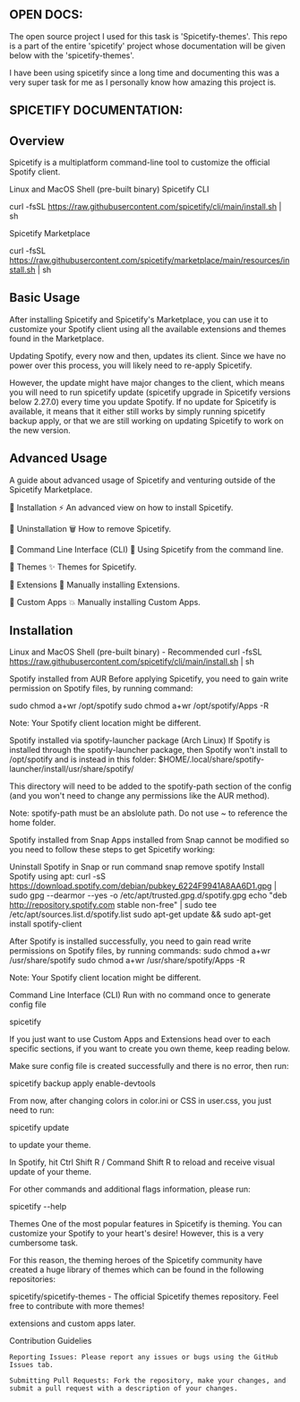 ## OPEN DOCS:
The open source project I used for this task is 'Spicetify-themes'.
This repo is a part of the entire 'spicetify' project whose documentation will be given below with the 'spicetify-themes'.

I have been using spicetify since a long time and documenting this was a very super task for me as I personally know how amazing this project is.

## SPICETIFY DOCUMENTATION:

## Overview
Spicetify is a multiplatform command-line tool to customize the official Spotify client.

Linux and MacOS
Shell (pre-built binary)
Spicetify CLI

curl -fsSL https://raw.githubusercontent.com/spicetify/cli/main/install.sh | sh

Spicetify Marketplace

curl -fsSL https://raw.githubusercontent.com/spicetify/marketplace/main/resources/install.sh | sh


## Basic Usage
After installing Spicetify and Spicetify's Marketplace, you can use it to customize your Spotify client using all the available extensions and themes found in the Marketplace.

Updating
Spotify, every now and then, updates its client. Since we have no power over this process, you will likely need to re-apply Spicetify.

However, the update might have major changes to the client, which means you will need to run spicetify update (spicetify upgrade in Spicetify versions below 2.27.0) every time you update Spotify. If no update for Spicetify is available, it means that it either still works by simply running spicetify backup apply, or that we are still working on updating Spicetify to work on the new version.

## Advanced Usage
A guide about advanced usage of Spicetify and venturing outside of the Spicetify Marketplace.

📄️ Installation
⚡ An advanced view on how to install Spicetify.

📄️ Uninstallation
🗑 How to remove Spicetify.

📄️ Command Line Interface (CLI)
👾 Using Spicetify from the command line.

📄️ Themes
✨ Themes for Spicetify.

📄️ Extensions
🧩 Manually installing Extensions.

📄️ Custom Apps
💥 Manually installing Custom Apps.


## Installation
Linux and MacOS
Shell (pre-built binary) - Recommended
curl -fsSL https://raw.githubusercontent.com/spicetify/cli/main/install.sh | sh


Spotify installed from AUR
Before applying Spicetify, you need to gain write permission on Spotify files, by running command:

sudo chmod a+wr /opt/spotify
sudo chmod a+wr /opt/spotify/Apps -R

Note: Your Spotify client location might be different.

Spotify installed via spotify-launcher package (Arch Linux)
If Spotify is installed through the spotify-launcher package, then Spotify won't install to /opt/spotify and is instead in this folder: $HOME/.local/share/spotify-launcher/install/usr/share/spotify/

This directory will need to be added to the spotify-path section of the config (and you won't need to change any permissions like the AUR method).

Note: spotify-path must be an abslolute path. Do not use ~ to reference the home folder.

Spotify installed from Snap
Apps installed from Snap cannot be modified so you need to follow these steps to get Spicetify working:

Uninstall Spotify in Snap or run command snap remove spotify
Install Spotify using apt:
curl -sS https://download.spotify.com/debian/pubkey_6224F9941A8AA6D1.gpg | sudo gpg --dearmor --yes -o /etc/apt/trusted.gpg.d/spotify.gpg
echo "deb http://repository.spotify.com stable non-free" | sudo tee /etc/apt/sources.list.d/spotify.list
sudo apt-get update && sudo apt-get install spotify-client


After Spotify is installed successfully, you need to gain read write permissions on Spotify files, by running commands:
sudo chmod a+wr /usr/share/spotify
sudo chmod a+wr /usr/share/spotify/Apps -R

Note: Your Spotify client location might be different.


Command Line Interface (CLI)
Run with no command once to generate config file

spicetify

If you just want to use Custom Apps and Extensions head over to each specific sections, if you want to create you own theme, keep reading below.

Make sure config file is created successfully and there is no error, then run:

spicetify backup apply enable-devtools

From now, after changing colors in color.ini or CSS in user.css, you just need to run:

spicetify update

to update your theme.

In Spotify, hit Ctrl Shift R / Command Shift R to reload and receive visual update of your theme.

For other commands and additional flags information, please run:

spicetify --help




Themes
One of the most popular features in Spicetify is theming. You can customize your Spotify to your heart's desire! However, this is a very cumbersome task.

For this reason, the theming heroes of the Spicetify community have created a huge library of themes which can be found in the following repositories:

spicetify/spicetify-themes - The official Spicetify themes repository. Feel free to contribute with more themes!


extensions and custom apps later.


Contribution Guidelies

    Reporting Issues: Please report any issues or bugs using the GitHub Issues tab.

    Submitting Pull Requests: Fork the repository, make your changes, and submit a pull request with a description of your changes.






 





